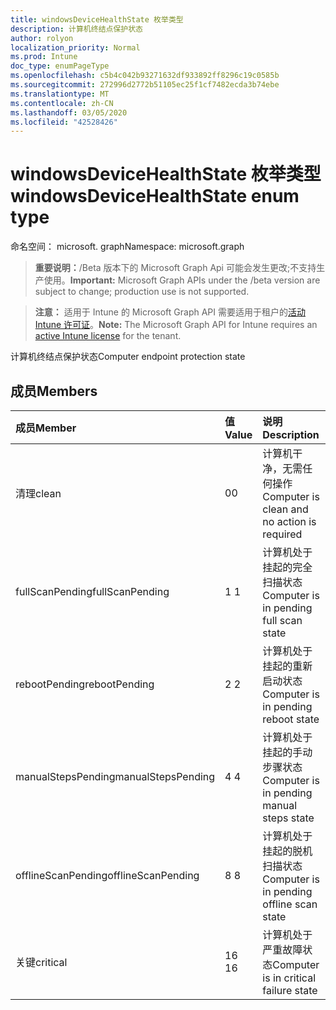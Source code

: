 ```yaml
---
title: windowsDeviceHealthState 枚举类型
description: 计算机终结点保护状态
author: rolyon
localization_priority: Normal
ms.prod: Intune
doc_type: enumPageType
ms.openlocfilehash: c5b4c042b93271632df933892ff8296c19c0585b
ms.sourcegitcommit: 272996d2772b51105ec25f1cf7482ecda3b74ebe
ms.translationtype: MT
ms.contentlocale: zh-CN
ms.lasthandoff: 03/05/2020
ms.locfileid: "42528426"
---
```

# <a name="windowsdevicehealthstate-enum-type"></a><span data-ttu-id="52c75-103">windowsDeviceHealthState 枚举类型</span><span class="sxs-lookup"><span data-stu-id="52c75-103">windowsDeviceHealthState enum type</span></span>

<span data-ttu-id="52c75-104">命名空间： microsoft. graph</span><span class="sxs-lookup"><span data-stu-id="52c75-104">Namespace: microsoft.graph</span></span>

> <span data-ttu-id="52c75-105">**重要说明：**/Beta 版本下的 Microsoft Graph Api 可能会发生更改;不支持生产使用。</span><span class="sxs-lookup"><span data-stu-id="52c75-105">**Important:** Microsoft Graph APIs under the /beta version are subject to change; production use is not supported.</span></span>

> <span data-ttu-id="52c75-106">**注意：** 适用于 Intune 的 Microsoft Graph API 需要适用于租户的[活动 Intune 许可证](https://go.microsoft.com/fwlink/?linkid=839381)。</span><span class="sxs-lookup"><span data-stu-id="52c75-106">**Note:** The Microsoft Graph API for Intune requires an [active Intune license](https://go.microsoft.com/fwlink/?linkid=839381) for the tenant.</span></span>

<span data-ttu-id="52c75-107">计算机终结点保护状态</span><span class="sxs-lookup"><span data-stu-id="52c75-107">Computer endpoint protection state</span></span>

## <a name="members"></a><span data-ttu-id="52c75-108">成员</span><span class="sxs-lookup"><span data-stu-id="52c75-108">Members</span></span>
|<span data-ttu-id="52c75-109">成员</span><span class="sxs-lookup"><span data-stu-id="52c75-109">Member</span></span>|<span data-ttu-id="52c75-110">值</span><span class="sxs-lookup"><span data-stu-id="52c75-110">Value</span></span>|<span data-ttu-id="52c75-111">说明</span><span class="sxs-lookup"><span data-stu-id="52c75-111">Description</span></span>|
|:---|:---|:---|
|<span data-ttu-id="52c75-112">清理</span><span class="sxs-lookup"><span data-stu-id="52c75-112">clean</span></span>|<span data-ttu-id="52c75-113">0</span><span class="sxs-lookup"><span data-stu-id="52c75-113">0</span></span>|<span data-ttu-id="52c75-114">计算机干净，无需任何操作</span><span class="sxs-lookup"><span data-stu-id="52c75-114">Computer is clean and no action is required</span></span>|
|<span data-ttu-id="52c75-115">fullScanPending</span><span class="sxs-lookup"><span data-stu-id="52c75-115">fullScanPending</span></span>|<span data-ttu-id="52c75-116">1 </span><span class="sxs-lookup"><span data-stu-id="52c75-116">1</span></span>|<span data-ttu-id="52c75-117">计算机处于挂起的完全扫描状态</span><span class="sxs-lookup"><span data-stu-id="52c75-117">Computer is in pending full scan state</span></span>|
|<span data-ttu-id="52c75-118">rebootPending</span><span class="sxs-lookup"><span data-stu-id="52c75-118">rebootPending</span></span>|<span data-ttu-id="52c75-119">2 </span><span class="sxs-lookup"><span data-stu-id="52c75-119">2</span></span>|<span data-ttu-id="52c75-120">计算机处于挂起的重新启动状态</span><span class="sxs-lookup"><span data-stu-id="52c75-120">Computer is in pending reboot state</span></span>|
|<span data-ttu-id="52c75-121">manualStepsPending</span><span class="sxs-lookup"><span data-stu-id="52c75-121">manualStepsPending</span></span>|<span data-ttu-id="52c75-122">4 </span><span class="sxs-lookup"><span data-stu-id="52c75-122">4</span></span>|<span data-ttu-id="52c75-123">计算机处于挂起的手动步骤状态</span><span class="sxs-lookup"><span data-stu-id="52c75-123">Computer is in pending manual steps state</span></span>|
|<span data-ttu-id="52c75-124">offlineScanPending</span><span class="sxs-lookup"><span data-stu-id="52c75-124">offlineScanPending</span></span>|<span data-ttu-id="52c75-125">8 </span><span class="sxs-lookup"><span data-stu-id="52c75-125">8</span></span>|<span data-ttu-id="52c75-126">计算机处于挂起的脱机扫描状态</span><span class="sxs-lookup"><span data-stu-id="52c75-126">Computer is in pending offline scan state</span></span>|
|<span data-ttu-id="52c75-127">关键</span><span class="sxs-lookup"><span data-stu-id="52c75-127">critical</span></span>|<span data-ttu-id="52c75-128">16 </span><span class="sxs-lookup"><span data-stu-id="52c75-128">16</span></span>|<span data-ttu-id="52c75-129">计算机处于严重故障状态</span><span class="sxs-lookup"><span data-stu-id="52c75-129">Computer is in critical failure state</span></span>|



